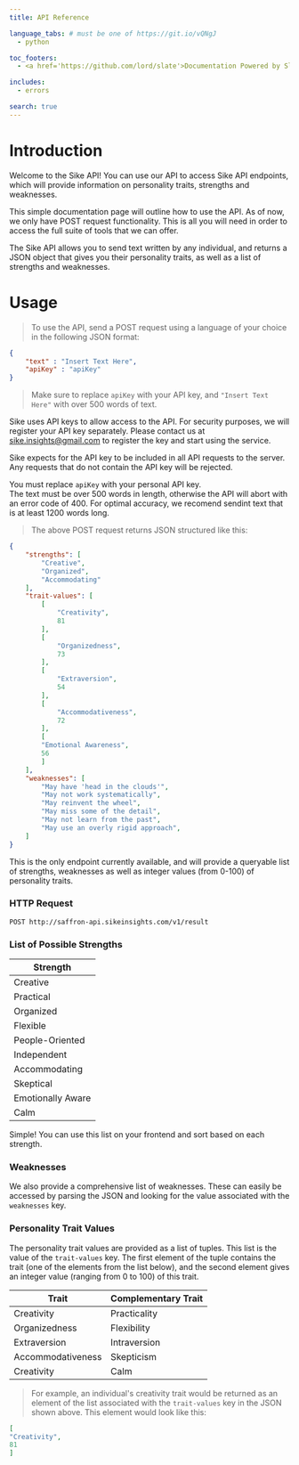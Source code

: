 ```yaml
---
title: API Reference

language_tabs: # must be one of https://git.io/vQNgJ
  - python

toc_footers:
  - <a href='https://github.com/lord/slate'>Documentation Powered by Slate</a>

includes:
  - errors

search: true
---
```


# Introduction

Welcome to the Sike API! You can use our API to access Sike API endpoints, which will provide information on personality traits, strengths and weaknesses. 

This simple documentation page will outline how to use the API. As of now, we only have POST request functionality. This is all you will need in order to access the full suite of tools that we can offer.

The Sike API allows you to send text written by any individual, and returns a JSON object that gives you their personality traits, as well as a list of strengths and weaknesses. 

# Usage

> To use the API, send a POST request using a language of your choice in the following JSON format:

```json
{
    "text" : "Insert Text Here",
    "apiKey" : "apiKey"
}
```

> Make sure to replace <code>apiKey</code> with your API key, and <code>"Insert Text Here"</code> with over 500 words of text.

Sike uses API keys to allow access to the API. For security purposes, we will register your API key separately. Please contact us at sike.insights@gmail.com to register the key and start using the service. 

Sike expects for the API key to be included in all API requests to the server. Any requests that do not contain the API key will be rejected.

<aside class="notice">
You must replace <code>apiKey</code> with your personal API key.
</aside>

<aside class="notice">
The text must be over 500 words in length, otherwise the API will abort with an error code of 400. For optimal accuracy, we recomend sendint text that is at least 1200 words long. 
</aside>

> The above POST request returns JSON structured like this:

```json
{
    "strengths": [
        "Creative",
        "Organized",
        "Accommodating"
    ],
    "trait-values": [
        [
            "Creativity",
            81
        ],
        [
            "Organizedness",
            73
        ],
        [
            "Extraversion",
            54
        ],
        [
            "Accommodativeness",
            72
        ],
        [
        "Emotional Awareness",
        56
        ]
    ],
    "weaknesses": [
        "May have 'head in the clouds'",
        "May not work systematically",
        "May reinvent the wheel",
        "May miss some of the detail",
        "May not learn from the past",
        "May use an overly rigid approach",
    ]
}
```

This is the only endpoint currently available, and will provide a queryable list of strengths, weaknesses as well as integer values (from 0-100) of personality traits.

### HTTP Request

`POST http://saffron-api.sikeinsights.com/v1/result`

### List of Possible Strengths

Strength | 
--------- | 
Creative | 
Practical |
Organized |
Flexible |
People-Oriented |
Independent |
Accommodating |
Skeptical |
Emotionally Aware |
Calm |

<aside class="success">
Simple! You can use this list on your frontend and sort based on each strength.
</aside>

### Weaknesses

We also provide a comprehensive list of weaknesses. These can easily be accessed by parsing the JSON and looking for the value associated with the <code>weaknesses</code> key. 

### Personality Trait Values

The personality trait values are provided as a list of tuples. This list is the value of the <code>trait-values</code> key. The first element of the tuple contains the trait (one of the elements from the list below), and the second element gives an integer value (ranging from 0 to 100) of this trait.

Trait | Complementary Trait 
--------- | --------- 
Creativity | Practicality
Organizedness | Flexibility
Extraversion | Intraversion
Accommodativeness | Skepticism
Creativity | Calm
 
 > For example, an individual's creativity trait would be returned as an element of the list associated with the <code>trait-values</code> key in the JSON shown above. This element would look like this: 
 
```json
[
"Creativity",
81
]
```
